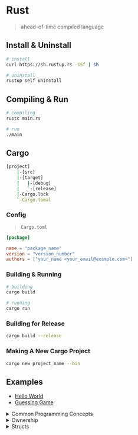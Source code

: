 # Rust

> ahead-of-time compiled language

## Install & Uninstall

```bash
# install
curl https://sh.rustup.rs -sSf | sh

# uninstall
rustup self uninstall
```

## Compiling & Run

```bash
# compiling
rustc main.rs

# run
./main
```

## Cargo

```bash
[project]
    |-[src]
    |-[target]
    |   |-[debug]
    |   `-[release]
    |-Cargo.lock
    `-Cargo.tomal

```

### Config

> `Cargo.toml`

```toml
[package]

name = "package_name"
version = "version_number"
authors = ["your_name <your_email@example.com>"]
```

### Building & Running

```bash
# building
cargo build

# running
cargo run
```

### Building for Release

```bash
cargo build --release
```

### Making A New Cargo Project

```bash
cargo new project_name --bin
```

## Examples

* [Hello World](./hello_world)
* [Guessing Game](./guessing_game)

<details>
<summary>Common Programming Concepts</summary>

* [variables](./common_concepts/variables)
* [data_types](./common_concepts/data_types)
* [control flow - branches](./common_concepts/control_flow/control_flow_branches)
* [control flow - loop](./common_concepts/control_flow/control_flow_loop)

</details>

<details>
<summary>Ownership</summary>

* [ownership - what is ownership](./ownership/ownership_what)
* [ownership - references & borrowing](./ownership/ownership_references_borrowing)
* [ownership - slice](./ownership/ownership_slices)

</details>

<details>
<summary>Structs</summary>

* [Defining Structs](./structs/defining_structs)
* [Example - Using Structs](./structs/rectangles)
* [Method Syntax](./structs/method_syntax)

</details>